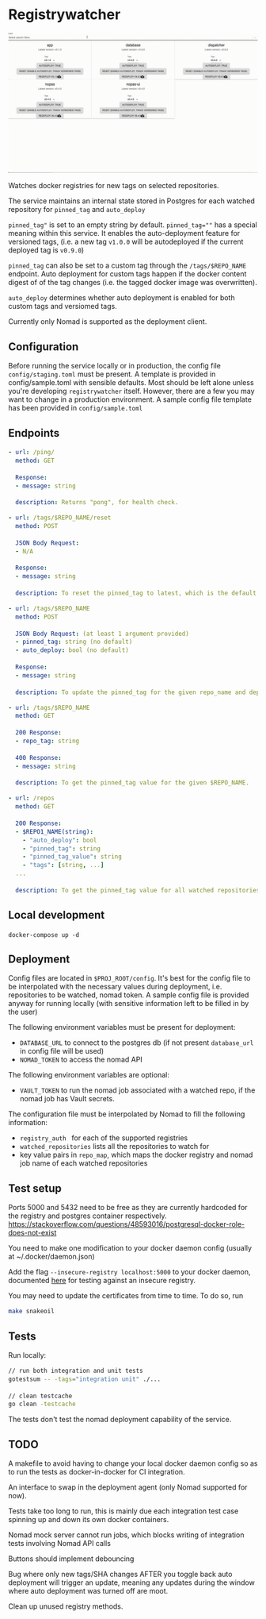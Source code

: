 # Registrywatcher

![Frontend](public/gifs/search.gif)

Watches docker registries for new tags on selected repositories.

The service maintains an internal state stored in Postgres for each watched repository for `pinned_tag` and `auto_deploy`

`pinned_tag"` is set to an empty string by default. `pinned_tag=""` has a special meaning within this service. It enables the auto-deployment feature for versioned tags, (i.e. a new tag `v1.0.0` will be autodeployed if the current deployed tag is `v0.9.0`)

`pinned_tag` can also be set to a custom tag through the `/tags/$REPO_NAME` endpoint. Auto deployment for custom tags happen if the docker content digest of of the tag changes (i.e. the tagged docker image was overwritten).

`auto_deploy` determines whether auto deployment is enabled for both custom tags and versiomed tags.

Currently only Nomad is supported as the deployment client.

## Configuration

Before running the service locally or in production, the config file `config/staging.toml` must be present. A template is provided in config/sample.toml with sensible defaults. Most should be left alone unless you're developing `registrywatcher` itself. However, there are a few you may want to change in a production environment.
A sample config file template has been provided in `config/sample.toml`

## Endpoints

```yml
- url: /ping/
  method: GET

  Response:
  - message: string

  description: Returns "pong", for health check.
```

```yml
- url: /tags/$REPO_NAME/reset
  method: POST

  JSON Body Request:
  - N/A

  Response:
  - message: string

  description: To reset the pinned_tag to latest, which is the default value. See top of the README for more info.
```

```yml
- url: /tags/$REPO_NAME
  method: POST

  JSON Body Request: (at least 1 argument provided)
  - pinned_tag: string (no default)
  - auto_deploy: bool (no default)

  Response:
  - message: string

  description: To update the pinned_tag for the given repo_name and deploy it regardless of current deployed tag.
```

```yml
- url: /tags/$REPO_NAME
  method: GET

  200 Response:
  - repo_tag: string

  400 Response:
  - message: string

  description: To get the pinned_tag value for the given $REPO_NAME.
```

```yml
- url: /repos
  method: GET

  200 Response:
  - $REPO1_NAME(string):
    - "auto_deploy": bool
    - "pinned_tag": string
    - "pinned_tag_value": string
    - "tags": [string, ...]
  ...

  description: To get the pinned_tag value for all watched repositories.
```

## Local development

`docker-compose up -d`

## Deployment

Config files are located in `$PROJ_ROOT/config`. It's best for the config file to be interpolated with the necessary values during deployment, i.e. repositories to be watched, nomad token. A sample config file is provided anyway for running locally (with sensitive information left to be filled in by the user)

The following environment variables must be present for deployment:
- `DATABASE_URL` to connect to the postgres db (if not present `database_url` in config file will be used)
- `NOMAD_TOKEN` to access the nomad API

The following environment variables are optional:
- `VAULT_TOKEN` to run the nomad job associated with a watched repo, if the nomad job has Vault secrets.

The configuration file must be interpolated by Nomad to fill the following information:
- `registry_auth ` for each of the supported registries
- `watched_repositories` lists all the repositories to watch for
- key value pairs in `repo_map`, which maps the docker registry and nomad job name of each watched repositories

## Test setup

Ports 5000 and 5432 need to be free as they are currently hardcoded for the registry and postgres container respectively.
https://stackoverflow.com/questions/48593016/postgresql-docker-role-does-not-exist

You need to make one modification to your docker daemon config (usually at ~/.docker/daemon.json)

Add the flag `--insecure-registry localhost:5000` to your docker daemon, documented [here](https://docs.docker.com/registry/insecure/) for testing against an insecure registry.

You may need to update the certificates from time to time. To do so, run

```bash
make snakeoil
```

## Tests

Run locally:

```bash
// run both integration and unit tests
gotestsum -- -tags="integration unit" ./...

// clean testcache
go clean -testcache
```

The tests don't test the nomad deployment capability of the service.

## TODO

A makefile to avoid having to change your local docker daemon config so as to run the tests as docker-in-docker for CI integration.

An interface to swap in the deployment agent (only Nomad supported for now).

Tests take too long to run, this is mainly due each integration test case spinning up and down its own docker containers.

Nomad mock server cannot run jobs, which blocks writing of integration tests involving Nomad API calls

Buttons should implement debouncing

Bug where only new tags/SHA changes AFTER you toggle back auto deployment will trigger an update, meaning any updates during the window where auto deployment was turned off are moot.

Clean up unused registry methods.
